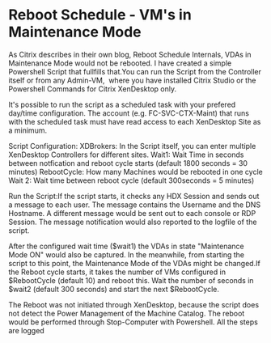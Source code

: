 # Reboot Schedule - VM's in Maintenance Mode
 
As Citrix describes in their own blog, Reboot Schedule Internals, VDAs in Maintenance Mode would not be rebooted. I have created a simple Powershell Script that fullfills that.You can run the Script from the Controller itself or from any Admin-VM,  where you have installed Citrix Studio or the Powershell Commands for Citrix XenDesktop only.

It's possible to run the script as a scheduled task with your prefered day/time configuration. The account (e.g. FC-SVC-CTX-Maint) that runs with the scheduled task must have read access to each XenDesktop Site as a minimum.  

Script Configuration:
XDBrokers: In the Script itself, you can enter multiple XenDesktop Controllers for different sites.
Wait1: Wait Time in seconds between notfication and reboot cycle starts (default 1800 seconds = 30 minutes)
RebootCycle: How many Machines would be rebooted in one cycle
Wait 2: Wait time between reboot cycle (default 300seconds = 5 minutes)

Run the Script:If the script starts, it checks any HDX Session and sends out a message to each user. The message contains the Username and the DNS Hostname. A different message would be sent out to each console or RDP Session. The message notification would also reported to the logfile of the script. 

After the configured wait time ($wait1) the VDAs in state "Maintenance Mode ON" would also be captured. In the meanwhile, from starting the script to this point, the Maintenance Mode of the VDAs might be changed.If the Reboot cycle starts, it takes the number of VMs configured in $RebootCycle (default 10) and reboot this. Wait the number of seconds in $wait2 (default 300 seconds) and start the next $RebootCycle.  

The Reboot was not initiated through XenDesktop, because the script does not detect the Power Management of the Machine Catalog. The reboot would be performed through Stop-Computer with Powershell. All the steps are logged

